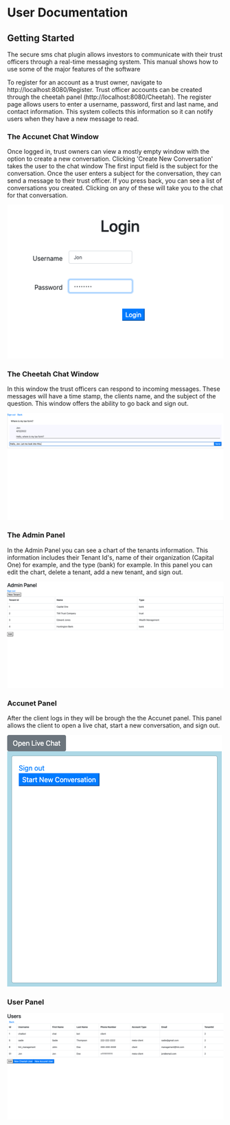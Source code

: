 # User Documentation

## Getting Started

The secure sms chat plugin allows investors to communicate with their trust officers through a real-time messaging system. This manual shows how to use some of the major features of the software

To register for an account as a trust owner, navigate to http://localhost:8080/Register. Trust officer accounts can be created through the cheetah panel (http://localhost:8080/Cheetah). The register page allows users to enter a username, password, first and last name, and contact information. This system collects this information so it can notify users when they have a new message to read.

### The Accunet Chat Window

Once logged in, trust owners can view a mostly empty window with the option to create a new conversation. Clicking 'Create New Conversation' takes the user to the chat window The first input field is the subject for the conversation. Once the user enters a subject for the conversation, they can send a message to their trust officer. If you press back, you can see a list of conversations you created. Clicking on any of these will take you to the chat for that conversation.

<img src="assets/login.png"></img>

### The Cheetah Chat Window

In this window the trust officers can respond to incoming messages. These messages will have a time stamp, the clients name, and the subject of the question. This window offers the ability to go back and sign out. 

<img src="assets/cheetah-chat.png"></img>

### The Admin Panel

In the Admin Panel you can see a chart of the tenants information. This information includes their Tenant Id's, name of their organization (Capital One) for example, and the type (bank) for example. In this panel you can edit the chart, delete a tenant, add a new tenant, and sign out. 

<img src="assets/admin-panel.png"></img>

### Accunet Panel 

After the client logs in they will be brough the the Accunet panel. This panel allows the client to open a live chat, start a new conversation, and sign out. 

<img src="assets/empty-accunetpanel.png"></img>

### User Panel

<img src="assets/user-panel.png"></img>




